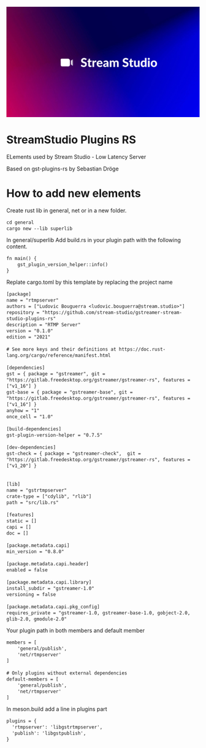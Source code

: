 
![Logo Kalyzee](docs/assets/banner.png)

StreamStudio Plugins RS
========================

ELements used by Stream Studio - Low Latency Server 

Based on gst-plugins-rs by Sebastian Dröge


# How to add new elements 

Create rust lib in general, net or in a new folder.

```
cd general 
cargo new --lib superlib
```

In general/superlib
Add build.rs in your plugin path with the following content.

```
fn main() {
    gst_plugin_version_helper::info()
}
```

Replate cargo.toml by this template by replacing the project name

```
[package]
name = "rtmpserver"
authors = ["Ludovic Bouguerra <ludovic.bouguerra@stream.studio>"]
repository = "https://github.com/stream-studio/gstreamer-stream-studio-plugins-rs"
description = "RTMP Server"
version = "0.1.0"
edition = "2021"

# See more keys and their definitions at https://doc.rust-lang.org/cargo/reference/manifest.html

[dependencies]
gst = { package = "gstreamer", git = "https://gitlab.freedesktop.org/gstreamer/gstreamer-rs", features = ["v1_16"] }
gst-base = { package = "gstreamer-base", git = "https://gitlab.freedesktop.org/gstreamer/gstreamer-rs", features = ["v1_16"] }
anyhow = "1"
once_cell = "1.0"

[build-dependencies]
gst-plugin-version-helper = "0.7.5"

[dev-dependencies]
gst-check = { package = "gstreamer-check",  git = "https://gitlab.freedesktop.org/gstreamer/gstreamer-rs", features = ["v1_20"] }


[lib]
name = "gstrtmpserver"
crate-type = ["cdylib", "rlib"]
path = "src/lib.rs"

[features]
static = []
capi = []
doc = []

[package.metadata.capi]
min_version = "0.8.0"

[package.metadata.capi.header]
enabled = false

[package.metadata.capi.library]
install_subdir = "gstreamer-1.0"
versioning = false

[package.metadata.capi.pkg_config]
requires_private = "gstreamer-1.0, gstreamer-base-1.0, gobject-2.0, glib-2.0, gmodule-2.0"

```

Your plugin path in both members and default member

```
members = [
    'general/publish',
    'net/rtmpserver'
]

# Only plugins without external dependencies
default-members = [
    'general/publish',
    'net/rtmpserver'
]
```

In meson.build add a line in plugins part
```
plugins = {
  'rtmpserver': 'libgstrtmpserver',
  'publish': 'libgstpublish',
}
```
